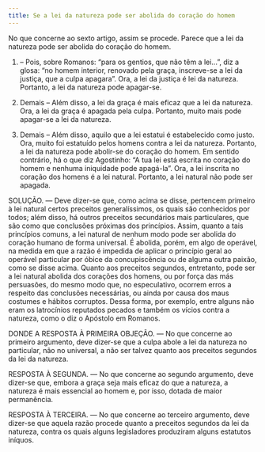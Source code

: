 ```yaml
---
title: Se a lei da natureza pode ser abolida do coração do homem
---
```


No que concerne ao sexto artigo, assim se procede. Parece que a lei da natureza pode ser abolida do coração do homem.  

1. – Pois, sobre Romanos: “para os gentios, que não têm a lei...”, diz a glosa: “no homem interior, renovado pela graça, inscreve-se a lei da justiça, que a culpa apagara”. Ora, a lei da justiça é lei da natureza. Portanto, a lei da natureza pode apagar-se.  

2. Demais – Além disso, a lei da graça é mais eficaz que a lei da natureza. Ora, a lei da graça é apagada pela culpa. Portanto, muito mais pode apagar-se a lei da natureza.  

3. Demais – Além disso, aquilo que a lei estatui é estabelecido como justo. Ora, muito foi estatuído pelos homens contra a lei da natureza. Portanto, a lei da natureza pode abolir-se do coração do homem.  Em sentido contrário, há o que diz Agostinho: “A tua lei está escrita no coração do homem e nenhuma iniquidade pode apagá-la”. Ora, a lei inscrita no coração dos homens é a lei natural. Portanto, a lei natural não pode ser apagada.  

SOLUÇÃO. — Deve dizer-se que, como acima se disse, pertencem primeiro à lei natural certos preceitos generalíssimos, os quais são conhecidos por todos; além disso, há outros preceitos secundários mais particulares, que são como que conclusões próximas dos princípios. Assim, quanto a tais princípios comuns, a lei natural de nenhum modo pode ser abolida do coração humano de forma universal. É abolida, porém, em algo de operável, na medida em que a razão é impedida de aplicar o princípio geral ao operável particular por óbice da concupiscência ou de alguma outra paixão, como se disse acima. Quanto aos preceitos segundos, entretanto, pode ser a lei natural abolida dos corações dos homens, ou por força das más persuasões, do mesmo modo que, no especulativo, ocorrem erros a respeito das conclusões necessárias, ou ainda por causa dos maus costumes e hábitos corruptos. Dessa forma, por exemplo, entre alguns não eram os latrocínios reputados pecados e também os vícios contra a natureza, como o diz o Apóstolo em Romanos.  

DONDE A RESPOSTA À PRIMEIRA OBJEÇÃO. — No que concerne ao primeiro argumento, deve dizer-se que a culpa abole a lei da natureza no particular, não no universal, a não ser talvez quanto aos preceitos segundos da lei da natureza.  

RESPOSTA À SEGUNDA. — No que concerne ao segundo argumento, deve dizer-se que, embora a graça seja mais eficaz do que a natureza, a natureza é mais essencial ao homem e, por isso, dotada de maior permanência.  

RESPOSTA À TERCEIRA. — No que concerne ao terceiro argumento, deve dizer-se que aquela razão procede quanto a preceitos segundos da lei da natureza, contra os quais alguns legisladores produziram alguns estatutos iníquos.